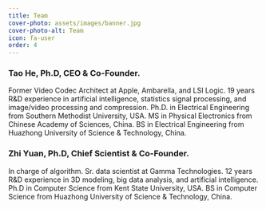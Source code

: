 ```yaml
---
title: Team
cover-photo: assets/images/banner.jpg
cover-photo-alt: Team
icon: fa-user
order: 4
---
```


### Tao He, Ph.D, CEO & Co-Founder. 
Former Video Codec Architect at Apple, Ambarella, and LSI Logic. 19 years R&D experience in artificial intelligence, statistics signal processing, and image/video processing and compression. Ph.D. in Electrical Engineering from Southern Methodist University, USA. MS in Physical Electronics from Chinese Academy of Sciences, China. BS in Electrical Engineering from Huazhong University of Science & Technology, China.

### Zhi Yuan, Ph.D, Chief Scientist & Co-Founder. 
In charge of algorithm. Sr. data scientist at Gamma Technologies. 12 years R&D experience in 3D modeling, big data analysis, and artificial intelligence. Ph.D in Computer Science from Kent State University, USA. BS in Computer Science from Huazhong University of Science & Technology, China.
